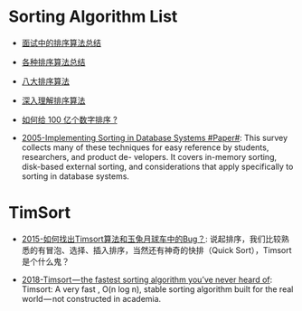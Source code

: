 

# Sorting Algorithm List

- [面试中的排序算法总结](http://www.cnblogs.com/wxisme/p/5243631.html?f=tt)

- [各种排序算法总结](http://www.jianshu.com/p/f5baf7f27a7e)

- [八大排序算法](http://blog.jobbole.com/103456/)

- [深入理解排序算法](http://www.cnblogs.com/absfree/p/5469212.html)

- [如何给 100 亿个数字排序 ?](http://www.jianshu.com/p/8dc11152f178)

- [2005-Implementing Sorting in Database Systems #Paper#](http://wwwlgis.informatik.uni-kl.de/archiv/wwwdvs.informatik.uni-kl.de/courses/DBSREAL/SS2005/Vorlesungsunterlagen/Implementing_Sorting.pdf): This survey collects many of these techniques for easy reference by students, researchers, and product de- velopers. It covers in-memory sorting, disk-based external sorting, and considerations that apply specifically to sorting in database systems.

# TimSort

- [2015-如何找出Timsort算法和玉兔月球车中的Bug？](http://www.freebuf.com/vuls/62129.html): 说起排序，我们比较熟悉的有冒泡、选择、插入排序，当然还有神奇的快排（Quick Sort），Timsort是个什么鬼？

- [2018-Timsort — the fastest sorting algorithm you’ve never heard of](https://hackernoon.com/timsort-the-fastest-sorting-algorithm-youve-never-heard-of-36b28417f399): Timsort: A very fast , O(n log n), stable sorting algorithm built for the real world — not constructed in academia.


